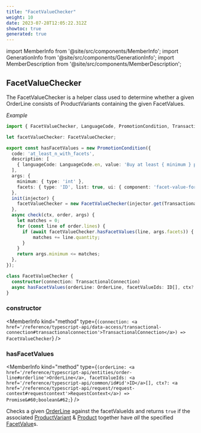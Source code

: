 ```yaml
---
title: "FacetValueChecker"
weight: 10
date: 2023-07-28T12:05:22.312Z
showtoc: true
generated: true
---
```

<!-- This file was generated from the Vendure source. Do not modify. Instead, re-run the "docs:build" script -->
import MemberInfo from '@site/src/components/MemberInfo';
import GenerationInfo from '@site/src/components/GenerationInfo';
import MemberDescription from '@site/src/components/MemberDescription';


## FacetValueChecker

<GenerationInfo sourceFile="packages/core/src/config/promotion/utils/facet-value-checker.ts" sourceLine="48" packageName="@vendure/core" />

The FacetValueChecker is a helper class used to determine whether a given OrderLine consists
of ProductVariants containing the given FacetValues.

*Example*

```ts
import { FacetValueChecker, LanguageCode, PromotionCondition, TransactionalConnection } from '@vendure/core';

let facetValueChecker: FacetValueChecker;

export const hasFacetValues = new PromotionCondition({
  code: 'at_least_n_with_facets',
  description: [
    { languageCode: LanguageCode.en, value: 'Buy at least { minimum } products with the given facets' },
  ],
  args: {
    minimum: { type: 'int' },
    facets: { type: 'ID', list: true, ui: { component: 'facet-value-form-input' } },
  },
  init(injector) {
    facetValueChecker = new FacetValueChecker(injector.get(TransactionalConnection));
  },
  async check(ctx, order, args) {
    let matches = 0;
    for (const line of order.lines) {
      if (await facetValueChecker.hasFacetValues(line, args.facets)) {
          matches += line.quantity;
      }
    }
    return args.minimum <= matches;
  },
});
```

```ts title="Signature"
class FacetValueChecker {
  constructor(connection: TransactionalConnection)
  async hasFacetValues(orderLine: OrderLine, facetValueIds: ID[], ctx?: RequestContext) => Promise<boolean>;
}
```

<div className="members-wrapper">

### constructor

<MemberInfo kind="method" type={`(connection: <a href='/reference/typescript-api/data-access/transactional-connection#transactionalconnection'>TransactionalConnection</a>) => FacetValueChecker`}   />


### hasFacetValues

<MemberInfo kind="method" type={`(orderLine: <a href='/reference/typescript-api/entities/order-line#orderline'>OrderLine</a>, facetValueIds: <a href='/reference/typescript-api/common/id#id'>ID</a>[], ctx?: <a href='/reference/typescript-api/request/request-context#requestcontext'>RequestContext</a>) => Promise&#60;boolean&#62;`}   />

Checks a given <a href='/reference/typescript-api/entities/order-line#orderline'>OrderLine</a> against the facetValueIds and returns
`true` if the associated <a href='/reference/typescript-api/entities/product-variant#productvariant'>ProductVariant</a> & <a href='/reference/typescript-api/entities/product#product'>Product</a> together
have *all* the specified <a href='/reference/typescript-api/entities/facet-value#facetvalue'>FacetValue</a>s.


</div>
